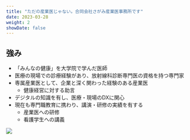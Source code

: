 ```yaml
---
title: "ただの産業医じゃない。合同会社さがみ産業医事務所です"
date: 2023-03-28
weight: 2
showDate: false
---
```


## 強み
- 「みんなの健康」を大学院で学んだ医師
- 医療の現場での診療経験があり、放射線科診断専門医の資格を持つ専門家
- 専属産業医として、企業と深く関わった経験のある産業医
  - 健康経営に対する助言
- デジタルの知識を有し、医療・現場のDXに関心
- 現在も専門職教育に携わり、講演・研修の実績を有する
  - 産業医への研修
  - 看護学生への講義

![](https://source.unsplash.com/random/?nature/)
